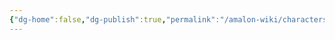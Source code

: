 ```yaml
---
{"dg-home":false,"dg-publish":true,"permalink":"/amalon-wiki/characters/minor-characters/haki-bin/","dgPassFrontmatter":true,"noteIcon":""}
---
```


